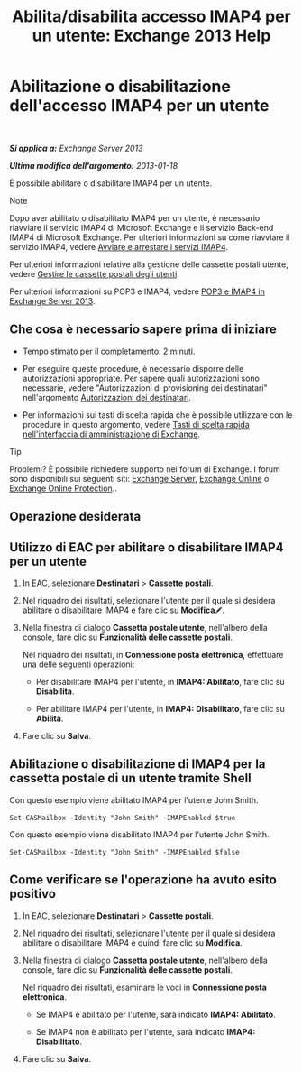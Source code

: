 ﻿---
title: 'Abilita/disabilita accesso IMAP4 per un utente: Exchange 2013 Help'
TOCTitle: Abilitazione o disabilitazione dell'accesso IMAP4 per un utente
ms:assetid: a685fae4-b6f1-42fe-8bdc-5f99f9617799
ms:mtpsurl: https://technet.microsoft.com/it-it/library/Bb676481(v=EXCHG.150)
ms:contentKeyID: 50481361
ms.date: 05/22/2018
mtps_version: v=EXCHG.150
ms.translationtype: MT
---

# Abilitazione o disabilitazione dell'accesso IMAP4 per un utente

 

_**Si applica a:** Exchange Server 2013_

_**Ultima modifica dell'argomento:** 2013-01-18_

È possibile abilitare o disabilitare IMAP4 per un utente.


> [!NOTE]
> Dopo aver abilitato o disabilitato IMAP4 per un utente, è necessario riavviare il servizio IMAP4 di Microsoft Exchange e il servizio Back-end IMAP4 di Microsoft Exchange. Per ulteriori informazioni su come riavviare il servizio IMAP4, vedere <A href="start-and-stop-the-imap4-services-exchange-2013-help.md">Avviare e arrestare i servizi IMAP4</A>.



Per ulteriori informazioni relative alla gestione delle cassette postali utente, vedere [Gestire le cassette postali degli utenti](https://docs.microsoft.com/it-it/exchange/recipients-in-exchange-online/manage-user-mailboxes/manage-user-mailboxes).

Per ulteriori informazioni su POP3 e IMAP4, vedere [POP3 e IMAP4 in Exchange Server 2013](pop3-and-imap4-in-exchange-server-2013-exchange-2013-help.md).

## Che cosa è necessario sapere prima di iniziare

  - Tempo stimato per il completamento: 2 minuti.

  - Per eseguire queste procedure, è necessario disporre delle autorizzazioni appropriate. Per sapere quali autorizzazioni sono necessarie, vedere "Autorizzazioni di provisioning dei destinatari" nell'argomento [Autorizzazioni dei destinatari](recipients-permissions-exchange-2013-help.md).

  - Per informazioni sui tasti di scelta rapida che è possibile utilizzare con le procedure in questo argomento, vedere [Tasti di scelta rapida nell'interfaccia di amministrazione di Exchange](keyboard-shortcuts-in-the-exchange-admin-center-exchange-online-protection-help.md).


> [!TIP]
> Problemi? È possibile richiedere supporto nei forum di Exchange. I forum sono disponibili sui seguenti siti: <A href="https://go.microsoft.com/fwlink/p/?linkid=60612">Exchange Server</A>, <A href="https://go.microsoft.com/fwlink/p/?linkid=267542">Exchange Online</A> o <A href="https://go.microsoft.com/fwlink/p/?linkid=285351">Exchange Online Protection</A>..



## Operazione desiderata

## Utilizzo di EAC per abilitare o disabilitare IMAP4 per un utente

1.  In EAC, selezionare **Destinatari** \> **Cassette postali**.

2.  Nel riquadro dei risultati, selezionare l'utente per il quale si desidera abilitare o disabilitare IMAP4 e fare clic su **Modifica**![Icona Modifica](images/JJ218640.6f53ccb2-1f13-4c02-bea0-30690e6ea71d(EXCHG.150).gif "Icona Modifica").

3.  Nella finestra di dialogo **Cassetta postale utente**, nell'albero della console, fare clic su **Funzionalità delle cassette postali**.
    
    Nel riquadro dei risultati, in **Connessione posta elettronica**, effettuare una delle seguenti operazioni:
    
      - Per disabilitare IMAP4 per l'utente, in **IMAP4: Abilitato**, fare clic su **Disabilita**.
    
      - Per abilitare IMAP4 per l'utente, in **IMAP4: Disabilitato**, fare clic su **Abilita**.

4.  Fare clic su **Salva**.

## Abilitazione o disabilitazione di IMAP4 per la cassetta postale di un utente tramite Shell

Con questo esempio viene abilitato IMAP4 per l'utente John Smith.

    Set-CASMailbox -Identity "John Smith" -IMAPEnabled $true

Con questo esempio viene disabilitato IMAP4 per l'utente John Smith.

    Set-CASMailbox -Identity "John Smith" -IMAPEnabled $false

## Come verificare se l'operazione ha avuto esito positivo

1.  In EAC, selezionare **Destinatari** \> **Cassette postali**.

2.  Nel riquadro dei risultati, selezionare l'utente per il quale si desidera abilitare o disabilitare IMAP4 e quindi fare clic su **Modifica**.

3.  Nella finestra di dialogo **Cassetta postale utente**, nell'albero della console, fare clic su **Funzionalità delle cassette postali**.
    
    Nel riquadro dei risultati, esaminare le voci in **Connessione posta elettronica**.
    
      - Se IMAP4 è abilitato per l'utente, sarà indicato **IMAP4: Abilitato**.
    
      - Se IMAP4 non è abilitato per l'utente, sarà indicato **IMAP4: Disabilitato**.

4.  Fare clic su **Salva**.

